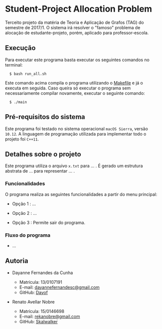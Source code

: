 # Student-Project Allocation Problem

Terceito projeto da matéria de Teoria e Aplicação de Grafos (TAG) do semestre de 2017/1. O sistema irá resolver o "famoso" problema de alocação de estudante-projeto, porém, aplicado para professor-escola.

## Execução

Para executar este programa basta executar os seguintes comandos no terminal:

```
  $ bash run_all.sh
```

Este comando acima compila o programa utilizando o [Makefile](https://github.com/Dayof/spa-problem/Makefile) e já o executa em seguida. Caso queira só executar o programa sem necessariamente compilar novamente, executar o seguinte comando:

```
  $ ./main
```

## Pré-requisitos do sistema

Este programa foi testado no sistema operacional ``macOS Sierra``, versão ``10.12``. A linguagem de programação utilizada para implementar todo o projeto foi ``C++11``.

## Detalhes sobre o projeto

Este programa utiliza o arquivo ``x.txt`` para ... . É gerado um estrutura abstrata de ... para representar ... .

### Funcionalidades

O programa realiza as seguintes funcionalidades a partir do menu principal:

- Opção 1 : ...

- Opção 2 : ...

- Opção 3 : Permite sair do programa.

### Fluxo do programa

- ...

## Autoria

- Dayanne Fernandes da Cunha
  - Matrícula: 13/0107191
  - E-mail: dayannefernandesc@gmail.com
  - GitHub: [Dayof](https://github.com/Dayof)

- Renato Avellar Nobre
  - Matrícula: 15/0146698
  - E-mail: rekanobre@gmail.com
  - GitHub: [Skalwalker](https://github.com/Skalwalker)
